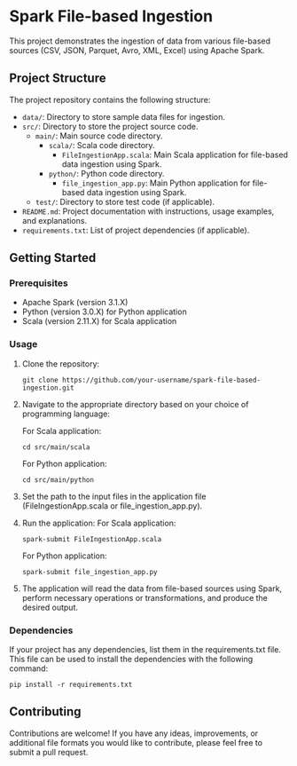 # Spark File-based Ingestion

This project demonstrates the ingestion of data from various file-based sources (CSV, JSON, Parquet, Avro, XML, Excel) using Apache Spark.

## Project Structure

The project repository contains the following structure:

- `data/`: Directory to store sample data files for ingestion.
- `src/`: Directory to store the project source code.
  - `main/`: Main source code directory.
    - `scala/`: Scala code directory.
      - `FileIngestionApp.scala`: Main Scala application for file-based data ingestion using Spark.
    - `python/`: Python code directory.
      - `file_ingestion_app.py`: Main Python application for file-based data ingestion using Spark.
  - `test/`: Directory to store test code (if applicable).
- `README.md`: Project documentation with instructions, usage examples, and explanations.
- `requirements.txt`: List of project dependencies (if applicable).

## Getting Started

### Prerequisites

- Apache Spark (version 3.1.X)
- Python (version 3.0.X) for Python application
- Scala (version 2.11.X) for Scala application
  

### Usage

1. Clone the repository:

   ```shell
   git clone https://github.com/your-username/spark-file-based-ingestion.git

2. Navigate to the appropriate directory based on your choice of programming language:

   For Scala application:

   ```shell
   cd src/main/scala
   ```

   For Python application:

   ```shell
   cd src/main/python
   ```

4. Set the path to the input files in the application file (FileIngestionApp.scala or file_ingestion_app.py).
5. Run the application:
   For Scala application:

   ```shell
   spark-submit FileIngestionApp.scala
   ```

   For Python application:

   ```shell
   spark-submit file_ingestion_app.py
   ```

6. The application will read the data from file-based sources using Spark, perform necessary operations or transformations, and produce the desired output.

### Dependencies
If your project has any dependencies, list them in the requirements.txt file. This file can be used to install the dependencies with the following command:

```shell
pip install -r requirements.txt
```

## Contributing

Contributions are welcome! If you have any ideas, improvements, or additional file formats you would like to contribute, please feel free to submit a pull request.

